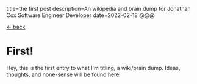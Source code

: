 title=the first post
description=An wikipedia and brain dump for Jonathan Cox Software Engineer Developer
date=2022-02-18
@@@

[<- back](wiki.jonathan-cox.dev)

# First!

Hey, this is the first entry to what I'm titling, a wiki/brain dump. Ideas, thoughts, and none-sense will be found here
